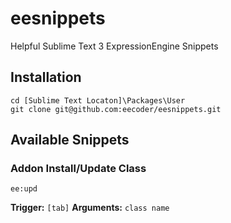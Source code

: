 eesnippets
==============

Helpful Sublime Text 3 ExpressionEngine Snippets

## Installation
```
cd [Sublime Text Locaton]\Packages\User
git clone git@github.com:eecoder/eesnippets.git
```

## Available Snippets

### Addon Install/Update Class
```
ee:upd
```

__Trigger:__ `[tab]`
__Arguments:__ `class name`
